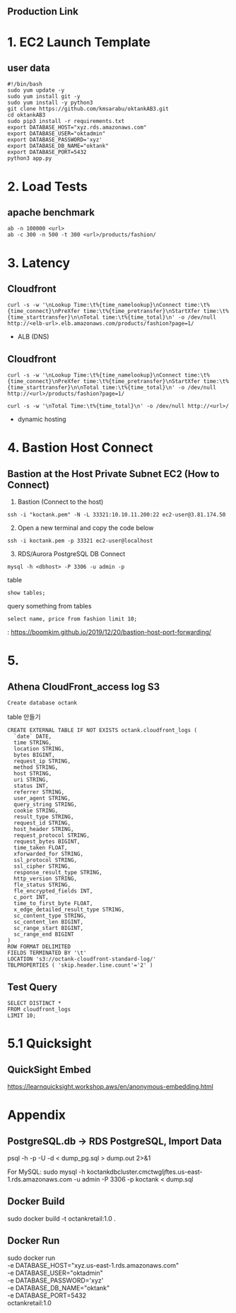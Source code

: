 ## Production Link


# 1. EC2 Launch Template
## user data
```
#!/bin/bash 
sudo yum update -y
sudo yum install git -y
sudo yum install -y python3
git clone https://github.com/kmsarabu/oktankAB3.git
cd oktankAB3
sudo pip3 install -r requirements.txt
export DATABASE_HOST="xyz.rds.amazonaws.com"
export DATABASE_USER="oktadmin"
export DATABASE_PASSWORD='xyz'
export DATABASE_DB_NAME="oktank"
export DATABASE_PORT=5432
python3 app.py
```

# 2. Load Tests
## apache benchmark
```
ab -n 100000 <url>
ab -c 300 -n 500 -t 300 <url>/products/fashion/
```

# 3. Latency
## Cloudfront
```
curl -s -w '\nLookup Time:\t%{time_namelookup}\nConnect time:\t%{time_connect}\nPreXfer time:\t%{time_pretransfer}\nStartXfer time:\t%{time_starttransfer}\n\nTotal time:\t%{time_total}\n' -o /dev/null http://<elb-url>.elb.amazonaws.com/products/fashion?page=1/
```
- ALB (DNS)

## Cloudfront
```
curl -s -w '\nLookup Time:\t%{time_namelookup}\nConnect time:\t%{time_connect}\nPreXfer time:\t%{time_pretransfer}\nStartXfer time:\t%{time_starttransfer}\n\nTotal time:\t%{time_total}\n' -o /dev/null http://<url>/products/fashion?page=1/

curl -s -w '\nTotal Time:\t%{time_total}\n' -o /dev/null http://<url>/ 

```
- dynamic hosting

# 4. Bastion Host Connect
## Bastion at the Host Private Subnet EC2 (How to Connect)
1. Bastion (Connect to the host)
```
ssh -i "koctank.pem" -N -L 33321:10.10.11.200:22 ec2-user@3.81.174.50 
```

2. Open a new terminal and copy the code below
```
ssh -i koctank.pem -p 33321 ec2-user@localhost 
```

3. RDS/Aurora PostgreSQL DB Connect
```
mysql -h <dbhost> -P 3306 -u admin -p
```

table
```
show tables;
```

query something from tables
```
select name, price from fashion limit 10;
```

: https://boomkim.github.io/2019/12/20/bastion-host-port-forwarding/

# 5. 
## Athena CloudFront_access log S3
```
Create database octank
```

table 만들기
```
CREATE EXTERNAL TABLE IF NOT EXISTS octank.cloudfront_logs (
  `date` DATE,
  time STRING,
  location STRING,
  bytes BIGINT,
  request_ip STRING,
  method STRING,
  host STRING,
  uri STRING,
  status INT,
  referrer STRING,
  user_agent STRING,
  query_string STRING,
  cookie STRING,
  result_type STRING,
  request_id STRING,
  host_header STRING,
  request_protocol STRING,
  request_bytes BIGINT,
  time_taken FLOAT,
  xforwarded_for STRING,
  ssl_protocol STRING,
  ssl_cipher STRING,
  response_result_type STRING,
  http_version STRING,
  fle_status STRING,
  fle_encrypted_fields INT,
  c_port INT,
  time_to_first_byte FLOAT,
  x_edge_detailed_result_type STRING,
  sc_content_type STRING,
  sc_content_len BIGINT,
  sc_range_start BIGINT,
  sc_range_end BIGINT
)
ROW FORMAT DELIMITED 
FIELDS TERMINATED BY '\t'
LOCATION 's3://octank-cloudfront-standard-log/'
TBLPROPERTIES ( 'skip.header.line.count'='2' )
```

## Test Query
```
SELECT DISTINCT * 
FROM cloudfront_logs 
LIMIT 10;
```

# 5.1 Quicksight 
## 
## QuickSight Embed
https://learnquicksight.workshop.aws/en/anonymous-embedding.html

# Appendix
## PostgreSQL.db -> RDS PostgreSQL, Import Data
psql -h <host> -p <port> -U <user> -d <dbname> < dump_pg.sql > dump.out 2>&1

For MySQL:
  sudo mysql -h koctankdbcluster.cmctwgljftes.us-east-1.rds.amazonaws.com -u admin -P 3306 -p koctank < dump.sql

## Docker Build
sudo docker build -t octankretail:1.0 .
## Docker Run
sudo docker run \
	-e DATABASE_HOST="xyz.us-east-1.rds.amazonaws.com" \
	-e DATABASE_USER="oktadmin" \
	-e DATABASE_PASSWORD='xyz' \
	-e DATABASE_DB_NAME="oktank" \
	-e DATABASE_PORT=5432 \
	octankretail:1.0
